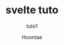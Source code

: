 ---
layout: post
title: svelte tuto
subtitle: tuto1
author: Hoontae
categories: svelte
tags: javascript frontend svelte
# image: assets/images/1.jpg
featured: true
hidden: false
permalink: '/:categories/:title'
seriesId: 2
---